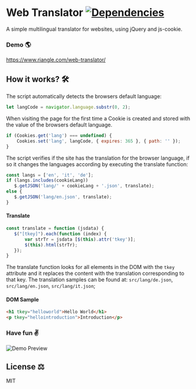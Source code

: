 # Web Translator [![Dependencies](https://david-dm.org/luangjokaj/web-translator/dev-status.svg)](https://david-dm.org/luangjokaj/web-translator?type=dev)
A simple multilingual translator for websites, using jQuery and js-cookie.

### Demo 🌎
https://www.riangle.com/web-translator/

## How it works? 🛠
The script automatically detects the browsers default language:
```javascript
let langCode = navigator.language.substr(0, 2);
```
When visiting the page for the first time a Cookie is created and stored with the value of the browsers default language.
```javascript
if (Cookies.get('lang') === undefined) {
	Cookies.set('lang', langCode, { expires: 365 }, { path: '' });
}
``` 

The script verifies if the site has the translation for the browser language, if so it changes the languages according by executing the translate function:
 ```javascript
 const langs = ['en', 'it', 'de'];
 if (langs.includes(cookieLang))
 	$.getJSON('lang/' + cookieLang + '.json', translate);
else {
	$.getJSON('lang/en.json', translate);
}
 ```
 #### Translate
 ```javascript
 const translate = function (jsdata) {
 	$("[tkey]").each(function (index) {
 		var strTr = jsdata [$(this).attr('tkey')];
 		$(this).html(strTr);
 	});
 }
 ```
 
 The translate function looks for all elements in the DOM with the `tkey` attribute and it replaces the content with the translation corresponding to that key. The translation samples can be found at: `src/lang/de.json`, `src/lang/en.json`, `src/lang/it.json`;
 
 #### DOM Sample
 ```html
 <h1 tkey="helloworld">Hello World</h1>
 <p tkey="hellointroduction">Introduction</p>
 ```
 
 ### Have fun ✌️
 ![Demo Preview](http://i.imgur.com/vZ3aaCQ.png)

## License ⚖️
MIT
